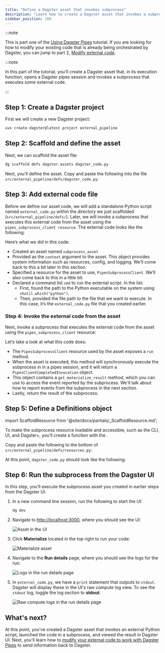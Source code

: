 ```yaml
---
title: "Define a Dagster asset that invokes subprocess"
description: "Learn how to create a Dagster asset that invokes a subprocess that executes external code."
sidebar_position: 100
---
```


:::note

This is part one of the [Using Dagster Pipes](/guides/build/external-pipelines/using-dagster-pipes) tutorial. If you are looking for how to modify your existing code that is already being orchestrated by Dagster, you can jump to part 2, [Modify external code](/guides/build/external-pipelines/using-dagster-pipes/modify-external-code).

:::note

In this part of the tutorial, you'll create a Dagster asset that, in its execution function, opens a Dagster pipes session and invokes a subprocess that executes some external code.

:::

## Step 1: Create a Dagster project

First we will create a new Dagster project:

```bash
uvx create-dagster@latest project external_pipeline
```

## Step 2: Scaffold and define the asset

Next, we can scaffold the asset file:

```bash
dg scaffold defs dagster.assets dagster_code.py
```

Next, you’ll define the asset. Copy and paste the following into the file `src/external_pipeline/defs/dagster_code.py`:

<CodeExample
   path="docs_snippets/docs_snippets/guides/dagster/dagster_pipes/subprocess/part_1/dagster_code.py"
   startAfter="start_asset_marker"
   endBefore="end_asset_marker"
   title="src/external_pipeline/defs/dagster_code.py"
/>

## Step 3: Add external code file

Before we define our asset code, we will add a standalone Python script named `external_code.py` within the directory we just scaffolded (`src/external_pipeline/defs/`). Later, we will invoke a subprocess that executes this external code from the asset using the `pipes_subprocess_client resource`. The external code looks like the following:

<CodeExample
   path="docs_snippets/docs_snippets/guides/dagster/dagster_pipes/subprocess/part_1/external_code.py"
   startAfter="start_external_code"
   endBefore="end_external_code"
   title="src/external_pipeline/defs/external_code.py"
/>

Here’s what we did in this code:

- Created an asset named `subprocess_asset`
- Provided <PyObject section="execution" module="dagster" object="AssetExecutionContext" /> as the `context` argument to the asset. This object provides system information such as resources, config, and logging. We’ll come back to this a bit later in this section.
- Specified a resource for the asset to use, `PipesSubprocessClient`. We’ll also come back to this in a little bit.
- Declared a command list `cmd` to run the external script. In the list:
  - First, found the path to the Python executable on the system using `shutil.which("python")`.
  - Then, provided the file path to the file that we want to execute. In this case, it’s the `external_code.py` file that you created earlier.

### Step 4: Invoke the external code from the asset

Next, invoke a subprocess that executes the external code from the asset using the `pipes_subprocess_client` resource:

<CodeExample path="docs_snippets/docs_snippets/guides/dagster/dagster_pipes/subprocess/part_1/dagster_code.py" startAfter="start_asset_marker" endBefore="end_asset_marker" title="src/external_pipeline/defs/dagster_code.py" />

Let’s take a look at what this code does:

- The `PipesSubprocessClient` resource used by the asset exposes a `run` method.
- When the asset is executed, this method will synchronously execute the subprocess in in a pipes session, and it will return a `PipesClientCompletedInvocation` object.
- This object contains a `get_materialize_result` method, which you can use to access the <PyObject section="assets" module="dagster" object="MaterializeResult" /> event reported by the subprocess. We'll talk about how to report events from the subprocess in the next section.
- Lastly, return the result of the subprocess.

## Step 5: Define a Definitions object

import ScaffoldResource from '@site/docs/partials/\_ScaffoldResource.md';

<ScaffoldResource />

To make the subprocess resource loadable and accessible, such as the CLI, UI, and Dagster+, you’ll create a function with the <PyObject section="definitions" module="dagster" object="Definitions" decorator />.

Copy and paste the following to the bottom of `src/external_pipeline/defs/resources.py`:

<CodeExample path="docs_snippets/docs_snippets/guides/dagster/dagster_pipes/subprocess/resources.py" title="src/external_pipeline/defs/resources.py" />

At this point, `dagster_code.py` should look like the following:

<CodeExample path="docs_snippets/docs_snippets/guides/dagster/dagster_pipes/subprocess/part_1/dagster_code_finished.py" title="src/external_pipeline/defs/dagster_code.py" />

## Step 6: Run the subprocess from the Dagster UI

In this step, you’ll execute the subprocess asset you created in earlier steps from the Dagster UI.

1. In a new command line session, run the following to start the UI:

   ```bash
   dg dev
   ```

2. Navigate to [http://localhost:3000](http://localhost:3000), where you should see the UI:

    ![Asset in the UI](/images/guides/build/external-pipelines/subprocess/part-1-step-3-2-asset.png)

3. Click **Materialize** located in the top right to run your code:

    ![Materialize asset](/images/guides/build/external-pipelines/subprocess/part-1-step-3-3-materialize.png)

4. Navigate to the **Run details** page, where you should see the logs for the run:

   ![Logs in the run details page](/images/guides/build/external-pipelines/subprocess/part-1-step-3-4-logs.png)

5. In `external_code.py`, we have a `print` statement that outputs to `stdout`. Dagster will display these in the UI's raw compute log view. To see the `stdout` log, toggle the log section to **stdout**:

   ![Raw compute logs in the run details page](/images/guides/build/external-pipelines/subprocess/part-1-step-3-5-stdout.png)

## What's next?

At this point, you've created a Dagster asset that invokes an external Python script, launched the code in a subprocess, and viewed the result in Dagster UI. Next, you'll learn how to [modify your external code to work with Dagster Pipes](/guides/build/external-pipelines/using-dagster-pipes/modify-external-code) to send information back to Dagster.
